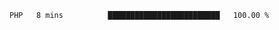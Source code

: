 <!--START_SECTION:waka-->

```txt
PHP   8 mins          █████████████████████████   100.00 %
```

<!--END_SECTION:waka-->

